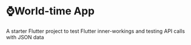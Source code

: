 # ⌚World-time App

A starter Flutter project to test Flutter inner-workings and testing API calls with JSON data

